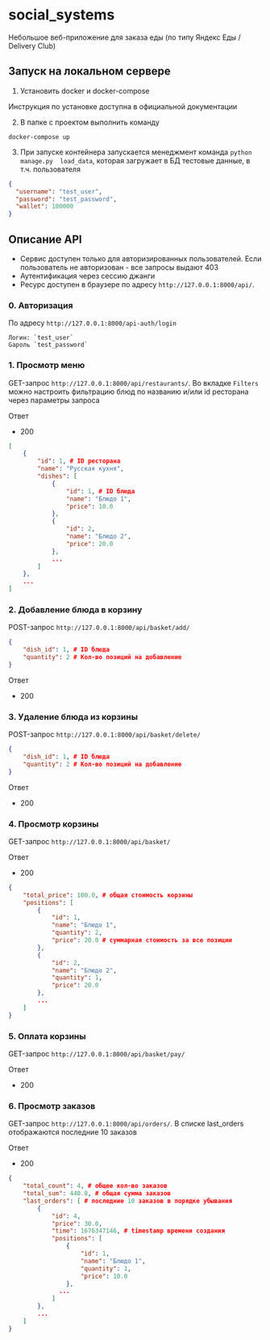 # social_systems

Небольшое веб-приложение для заказа еды (по типу Яндекс Еды / Delivery Club)

## Запуск на локальном сервере

1. Установить docker и docker-compose

Инструкция по установке доступна в официальной документации

2. В папке с проектом выполнить команду
```
docker-compose up
```

3. При запуске контейнера запускается менеджмент команда `python manage.py 
load_data`, которая загружает в БД тестовые данные, в т.ч. пользователя
```json
{
  "username": "test_user",
  "password": "test_password",
  "wallet": 100000
}
```

## Описание API
- Сервис доступен только для авторизированных пользователей. Если пользователь 
не авторизован - все запросы выдают 403
- Аутентификация через сессию джанги
- Ресурс доступен в браузере по адресу `http://127.0.0.1:8000/api/`.

### 0. Авторизация
По адресу `http://127.0.0.1:8000/api-auth/login`
```
Логин: `test_user`
Gароль `test_password`
```

### 1. Просмотр меню
GET-запрос `http://127.0.0.1:8000/api/restaurants/`. Во вкладке `Filters` можно
настроить фильтрацию блюд по названию и/или id ресторана через параметры запроса

Ответ
- 200
```json
[
    {
        "id": 1, # ID ресторана
        "name": "Русская кухня",
        "dishes": [
            {
                "id": 1, # ID блюда
                "name": "Блюдо 1",
                "price": 10.0
            },
            {
                "id": 2,
                "name": "Блюдо 2",
                "price": 20.0
            },
            ...
        ]
    },
    ...
]
```

### 2. Добавление блюда в корзину
POST-запрос `http://127.0.0.1:8000/api/basket/add/`
```json
{
    "dish_id": 1, # ID блюда
    "quantity": 2 # Кол-во позиций на добавление
}
```
Ответ
- 200

### 3. Удаление блюда из корзины
POST-запрос `http://127.0.0.1:8000/api/basket/delete/`
```json
{
    "dish_id": 1, # ID блюда
    "quantity": 2 # Кол-во позиций на добавление
}
```
Ответ
- 200

### 4. Просмотр корзины
GET-запрос `http://127.0.0.1:8000/api/basket/`

Ответ
- 200
```json
{
    "total_price": 100.0, # общая стоимость корзины
    "positions": [
        {
            "id": 1,
            "name": "Блюдо 1",
            "quantity": 2,
            "price": 20.0 # суммарная стоимость за все позиции
        },
        {
            "id": 2,
            "name": "Блюдо 2",
            "quantity": 1,
            "price": 20.0
        },
        ...
    ]
}
```

### 5. Оплата корзины
GET-запрос `http://127.0.0.1:8000/api/basket/pay/`

Ответ
- 200

### 6. Просмотр заказов
GET-запрос `http://127.0.0.1:8000/api/orders/`. В списке last_orders 
отображаются последние 10 заказов

Ответ
- 200
```json
{
    "total_count": 4, # общее кол-во заказов
    "total_sum": 440.0, # общая сумма заказов
    "last_orders": [ # последние 10 заказов в порядке убывания
        {
            "id": 4,
            "price": 30.0,
            "time": 1676347146, # timestamp времени создания
            "positions": [
                {
                    "id": 1,
                    "name": "Блюдо 1",
                    "quantity": 1,
                    "price": 10.0
                },
              ...
            ]
        },
        ...
    ]
}
```

